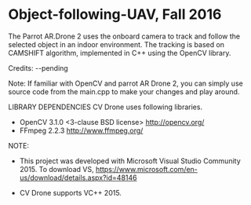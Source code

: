 # Object-following-UAV, Fall 2016
The Parrot AR.Drone 2 uses the onboard camera to track and follow the selected object in an indoor environment. The tracking is based on CAMSHIFT algorithm, implemented in C++ using the OpenCV library. 

Credits:
	--pending

Note: 
	If familiar with OpenCV and parrot AR Drone 2, you can simply use source code from the main.cpp to make your changes and play around.


LIBRARY DEPENDENCIES
  CV Drone uses following libraries.
  - OpenCV 3.1.0 <3-clause BSD license>
    http://opencv.org/
  - FFmpeg 2.2.3 <LGPL v2.1 license>
    http://www.ffmpeg.org/
  
NOTE:
 - This project was developed with Microsoft Visual Studio Community 2015.
     To download VS, https://www.microsoft.com/en-us/download/details.aspx?id=48146

 - CV Drone supports VC++ 2015.
